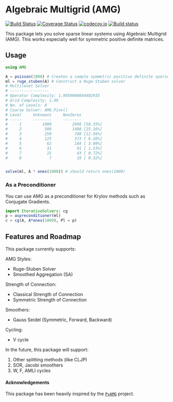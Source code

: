 # Algebraic Multigrid (AMG)

[![Build Status](https://travis-ci.org/JuliaLinearAlgebra/AlgebraicMultigrid.jl.svg?branch=master)](https://travis-ci.org/JuliaLinearAlgebra/AlgebraicMultigrid.jl)
[![Coverage Status](https://coveralls.io/repos/JuliaLinearAlgebra/AlgebraicMultigrid.jl/badge.svg?branch=master&service=github)](https://coveralls.io/github/JuliaLinearAlgebra/AlgebraicMultigrid.jl?branch=master)
[![codecov.io](http://codecov.io/github/JuliaLinearAlgebra/AlgebraicMultigrid.jl/coverage.svg?branch=master)](http://codecov.io/github/JuliaLinearAlgebra/AlgebraicMultigrid.jl?branch=master)
[![Build status](https://ci.appveyor.com/api/projects/status/0wnj4lhk1rvl5pjp?svg=true)](https://ci.appveyor.com/project/ranjanan/algebraicmultigrid-jl)


This package lets you solve sparse linear systems using Algebraic Multigrid (AMG). This works especially well for symmetric positive definite matrices. 

## Usage

```julia
using AMG

A = poisson(1000) # Creates a sample symmetric positive definite sparse matrix
ml = ruge_stuben(A) # Construct a Ruge-Stuben solver
# Multilevel Solver
# -----------------
# Operator Complexity: 1.9859906604402935
# Grid Complexity: 1.99
# No. of Levels: 8
# Coarse Solver: AMG.Pinv()
# Level     Unknowns     NonZeros
# -----     --------     --------
#     1         1000         2998 [50.35%]
#     2          500         1498 [25.16%]
#     3          250          748 [12.56%]
#     4          125          373 [ 6.26%]
#     5           62          184 [ 3.09%]
#     6           31           91 [ 1.53%]
#     7           15           43 [ 0.72%]
#     8            7           19 [ 0.32%]


solve(ml, A * ones(1000)) # should return ones(1000)
```

### As a Preconditioner
You can use AMG as a preconditioner for Krylov methods such as Conjugate Gradients.
```julia
import IterativeSolvers: cg
p = aspreconditioner(ml)
c = cg(A, A*ones(1000), Pl = p) 
```

## Features and Roadmap

This package currently supports: 

AMG Styles:
* Ruge-Stuben Solver
* Smoothed Aggregation (SA)

Strength of Connection: 
* Classical Strength of Connection
* Symmetric Strength of Connection

Smoothers:
* Gauss Seidel (Symmetric, Forward, Backward)

Cycling:
* V cycle 

In the future, this package will support:
1. Other splitting methods (like CLJP)
2. SOR, Jacobi smoothers
3. W, F, AMLI cycles

#### Acknowledgements
This package has been heavily inspired by the [`PyAMG`](http://github.com/pyamg/pyamg) project. 
